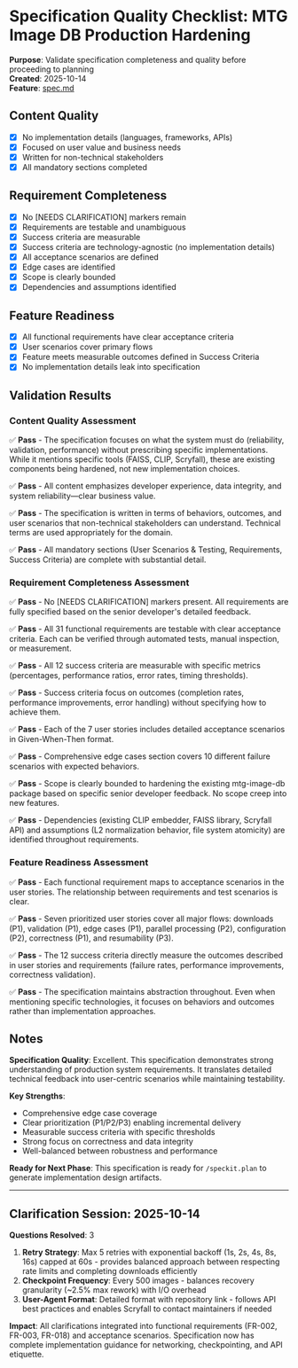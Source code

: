 # Specification Quality Checklist: MTG Image DB Production Hardening

**Purpose**: Validate specification completeness and quality before proceeding to planning  
**Created**: 2025-10-14  
**Feature**: [spec.md](../spec.md)

## Content Quality

- [x] No implementation details (languages, frameworks, APIs)
- [x] Focused on user value and business needs
- [x] Written for non-technical stakeholders
- [x] All mandatory sections completed

## Requirement Completeness

- [x] No [NEEDS CLARIFICATION] markers remain
- [x] Requirements are testable and unambiguous
- [x] Success criteria are measurable
- [x] Success criteria are technology-agnostic (no implementation details)
- [x] All acceptance scenarios are defined
- [x] Edge cases are identified
- [x] Scope is clearly bounded
- [x] Dependencies and assumptions identified

## Feature Readiness

- [x] All functional requirements have clear acceptance criteria
- [x] User scenarios cover primary flows
- [x] Feature meets measurable outcomes defined in Success Criteria
- [x] No implementation details leak into specification

## Validation Results

### Content Quality Assessment

✅ **Pass** - The specification focuses on what the system must do (reliability, validation, performance) without prescribing specific implementations. While it mentions specific tools (FAISS, CLIP, Scryfall), these are existing components being hardened, not new implementation choices.

✅ **Pass** - All content emphasizes developer experience, data integrity, and system reliability—clear business value.

✅ **Pass** - The specification is written in terms of behaviors, outcomes, and user scenarios that non-technical stakeholders can understand. Technical terms are used appropriately for the domain.

✅ **Pass** - All mandatory sections (User Scenarios & Testing, Requirements, Success Criteria) are complete with substantial detail.

### Requirement Completeness Assessment

✅ **Pass** - No [NEEDS CLARIFICATION] markers present. All requirements are fully specified based on the senior developer's detailed feedback.

✅ **Pass** - All 31 functional requirements are testable with clear acceptance criteria. Each can be verified through automated tests, manual inspection, or measurement.

✅ **Pass** - All 12 success criteria are measurable with specific metrics (percentages, performance ratios, error rates, timing thresholds).

✅ **Pass** - Success criteria focus on outcomes (completion rates, performance improvements, error handling) without specifying how to achieve them.

✅ **Pass** - Each of the 7 user stories includes detailed acceptance scenarios in Given-When-Then format.

✅ **Pass** - Comprehensive edge cases section covers 10 different failure scenarios with expected behaviors.

✅ **Pass** - Scope is clearly bounded to hardening the existing mtg-image-db package based on specific senior developer feedback. No scope creep into new features.

✅ **Pass** - Dependencies (existing CLIP embedder, FAISS library, Scryfall API) and assumptions (L2 normalization behavior, file system atomicity) are identified throughout requirements.

### Feature Readiness Assessment

✅ **Pass** - Each functional requirement maps to acceptance scenarios in the user stories. The relationship between requirements and test scenarios is clear.

✅ **Pass** - Seven prioritized user stories cover all major flows: downloads (P1), validation (P1), edge cases (P1), parallel processing (P2), configuration (P2), correctness (P1), and resumability (P3).

✅ **Pass** - The 12 success criteria directly measure the outcomes described in user stories and requirements (failure rates, performance improvements, correctness validation).

✅ **Pass** - The specification maintains abstraction throughout. Even when mentioning specific technologies, it focuses on behaviors and outcomes rather than implementation approaches.

## Notes

**Specification Quality**: Excellent. This specification demonstrates strong understanding of production system requirements. It translates detailed technical feedback into user-centric scenarios while maintaining testability.

**Key Strengths**:
- Comprehensive edge case coverage
- Clear prioritization (P1/P2/P3) enabling incremental delivery
- Measurable success criteria with specific thresholds
- Strong focus on correctness and data integrity
- Well-balanced between robustness and performance

**Ready for Next Phase**: This specification is ready for `/speckit.plan` to generate implementation design artifacts.

---

## Clarification Session: 2025-10-14

**Questions Resolved**: 3

1. **Retry Strategy**: Max 5 retries with exponential backoff (1s, 2s, 4s, 8s, 16s) capped at 60s - provides balanced approach between respecting rate limits and completing downloads efficiently
2. **Checkpoint Frequency**: Every 500 images - balances recovery granularity (~2.5% max rework) with I/O overhead
3. **User-Agent Format**: Detailed format with repository link - follows API best practices and enables Scryfall to contact maintainers if needed

**Impact**: All clarifications integrated into functional requirements (FR-002, FR-003, FR-018) and acceptance scenarios. Specification now has complete implementation guidance for networking, checkpointing, and API etiquette.
